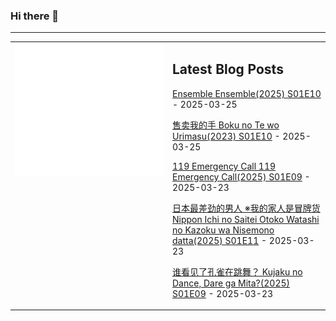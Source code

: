### Hi there 👋

<!--
**etng/etng** is a ✨ _special_ ✨ repository because its `README.md` (this file) appears on your GitHub profile.

Here are some ideas to get you started:

- 🔭 I’m currently working on ...
- 🌱 I’m currently learning ...
- 👯 I’m looking to collaborate on ...
- 🤔 I’m looking for help with ...
- 💬 Ask me about ...
- 📫 How to reach me: ...
- 😄 Pronouns: ...
- ⚡ Fun fact: ...
-->


---

<table>
<tr>
<td valign="top" width="50%">
<img src="metrics.svg" alt="Metric" />
</td>
<td valign="top" width="50%">

## Latest Blog Posts
<!-- blog start -->
[Ensemble Ensemble(2025) S01E10](http://www.fanxinzhui.com/rr/2609#S01E10) - 2025-03-25

[售卖我的手 Boku no Te wo Urimasu(2023) S01E10](http://www.fanxinzhui.com/rr/2614#S01E10) - 2025-03-25

[119 Emergency Call 119 Emergency Call(2025) S01E09](http://www.fanxinzhui.com/rr/2603#S01E09) - 2025-03-23

[日本最差劲的男人 ※我的家人是冒牌货 Nippon Ichi no Saitei Otoko Watashi no Kazoku wa Nisemono datta(2025) S01E11](http://www.fanxinzhui.com/rr/2601#S01E11) - 2025-03-23

[谁看见了孔雀在跳舞？ Kujaku no Dance, Dare ga Mita?(2025) S01E09](http://www.fanxinzhui.com/rr/2611#S01E09) - 2025-03-23
<!-- blog end -->

</td></tr></table>

